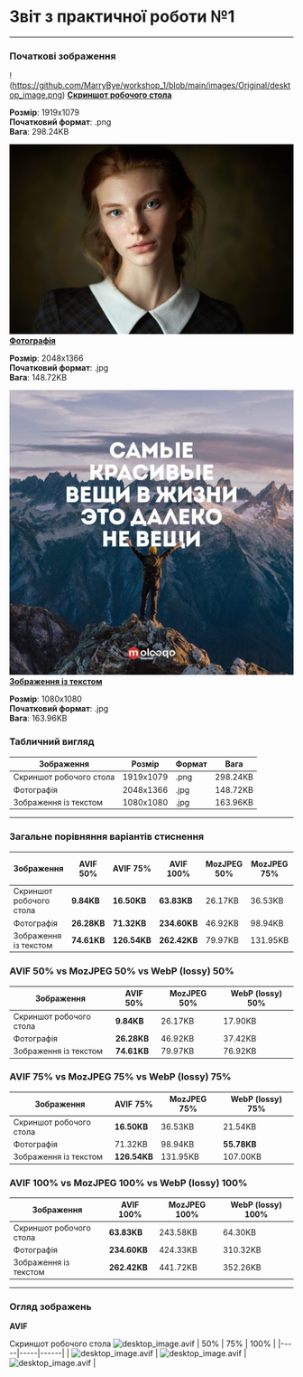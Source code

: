# Звіт з практичної роботи №1

****

### Початкові зображення

!(https://github.com/MarryBye/workshop_1/blob/main/images/Original/desktop_image.png)
[**Скриншот робочого стола**](/images/original/desktop_image.png)

**Розмір**: 1919х1079  
**Початковий формат**: .png  
**Вага**: 298.24KB  

![photo_image.jpg](./images/original/photo_image.jpg)  
[**Фотографія**](./images/original/photo_image.jpg)

**Розмір**: 2048х1366  
**Початковий формат**: .jpg   
**Вага**: 148.72KB  

![text_image.jpg](./images/original/text_image.jpg)  
[**Зображення із текстом**](./images/original/text_image.jpg)

**Розмір**: 1080х1080  
**Початковий формат**: .jpg   
**Вага**: 163.96KB  

### Табличний вигляд
| Зображення              | Розмір       | Формат | Вага      |
|-------------------------|--------------|--------|-----------|
| Скриншот робочого стола | 1919х1079    | .png   | 298.24KB  |
| Фотографія              | 2048х1366    | .jpg   | 148.72KB  |
| Зображення із текстом   | 1080х1080    | .jpg   | 163.96KB  |

****

### Загальне порівняння варіантів стиснення

| Зображення              | AVIF 50% | AVIF 75% | AVIF 100% | MozJPEG 50% | MozJPEG 75% | MozJPEG 100% | WebP (lossy) 50% | WebP (lossy) 75% | WebP (lossy) 100% | WebP (lossless) | PNG      | 1200px    | 600 px   | 2x       |
|-------------------------|----------|----------|-----------|-------------|-------------|--------------|------------------|------------------|-------------------|-----------------|----------|-----------|----------|----------|
| Скриншот робочого стола | **9.84KB**   | **16.50KB**  | **63.83KB**   | 26.17KB     | 36.53KB     | 243.58KB     | 17.90KB          | 21.54KB          | 64.30KB           | 91.32KB         | 317.78KB | 118.30KB  | 42.78KB  | 689.11KB |
| Фотографія              | **26.28KB**  | **71.32KB**  | **234.60KB**  | 46.92KB     | 98.94KB     | 424.33KB     | 37.42KB          | 55.78KB          | 310.32KB          | 819.57KB        | 1.97MB   | 169.79KB  | 49.06KB  | 995.83KB |
| Зображення із текстом  | **74.61KB**  | **126.54KB** | **262.42KB**  | 79.97KB     | 131.95KB    | 441.72KB     | 76.92KB          | 107.00KB         | 352.26KB          | 842.64KB        | 1.55MB   | 464.42KB  | 155.14KB | 982.38KB |

### AVIF 50% vs MozJPEG 50% vs WebP (lossy) 50%
| Зображення              | AVIF 50% | MozJPEG 50% | WebP (lossy) 50% |
|-------------------------|----------|-------------|------------------|
| Скриншот робочого стола | **9.84KB**   | 26.17KB     | 17.90KB          |
| Фотографія              | **26.28KB**  | 46.92KB     | 37.42KB          |
| Зображення із текстом  | **74.61KB**  | 79.97KB     | 76.92KB          |

### AVIF 75% vs MozJPEG 75% vs WebP (lossy) 75%
| Зображення              | AVIF 75% | MozJPEG 75% | WebP (lossy) 75% |
|-------------------------|----------|-------------|------------------|
| Скриншот робочого стола | **16.50KB**  | 36.53KB     | 21.54KB          |
| Фотографія              | 71.32KB  | 98.94KB     | **55.78KB**          |
| Зображення із текстом  | **126.54KB** | 131.95KB    | 107.00KB         |

### AVIF 100% vs MozJPEG 100% vs WebP (lossy) 100%
| Зображення              | AVIF 100% | MozJPEG 100% | WebP (lossy) 100% |
|-------------------------|-----------|--------------|-------------------|
| Скриншот робочого стола | **63.83KB**   | 243.58KB     | 64.30KB           |
| Фотографія              | **234.60KB**  | 424.33KB     | 310.32KB          |
| Зображення із текстом  | **262.42KB**  | 441.72KB     | 352.26KB          |

****

### Огляд зображень

**AVIF**

Скриншот робочого стола
![desktop_image.avif](./images/AVIF/50%/desktop_image.avif)
| 50% | 75% | 100% |
|-----|-----|------|
| ![desktop_image.avif](./images/AVIF/50%/desktop_image.avif) | ![desktop_image.avif](./images/AVIF/75%/desktop_image.avif) | ![desktop_image.avif](./images/AVIF/100%/desktop_image.avif) |
